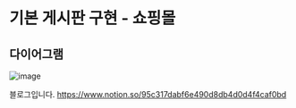 
# 기본 게시판 구현 - 쇼핑몰 

## 다이어그램
![image](https://github.com/yubincho/shoppingmall-main/assets/58660769/7c944ed2-be45-4dfb-817e-2626256e73ad)




블로그입니다. 
https://www.notion.so/95c317dabf6e490d8db4d0d4f4caf0bd
